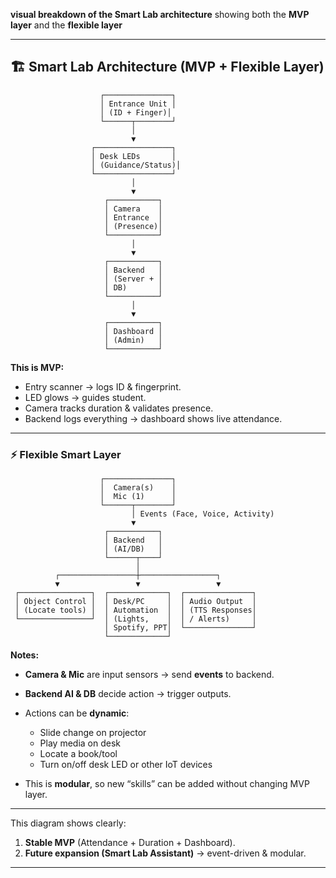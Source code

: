 **visual breakdown of the Smart Lab architecture** showing both the **MVP layer** and the **flexible layer**

---

## 🏗 Smart Lab Architecture (MVP + Flexible Layer)

```
                    ┌───────────────┐
                    │ Entrance Unit │
                    │ (ID + Finger)│
                    └──────┬────────┘
                           │
                           ▼
                  ┌─────────────────┐
                  │ Desk LEDs       │
                  │ (Guidance/Status)│
                  └─────────────────┘
                           │
                           ▼
                     ┌───────────┐
                     │ Camera    │
                     │ Entrance  │
                     │ (Presence)│
                     └───────────┘
                           │
                           ▼
                     ┌───────────┐
                     │ Backend   │
                     │ (Server + │
                     │ DB)       │
                     └───────────┘
                           │
                           ▼
                     ┌───────────┐
                     │ Dashboard │
                     │ (Admin)   │
                     └───────────┘
```

**This is MVP:**

- Entry scanner → logs ID & fingerprint.
- LED glows → guides student.
- Camera tracks duration & validates presence.
- Backend logs everything → dashboard shows live attendance.

---

### ⚡ Flexible Smart Layer

```
                    ┌───────────────┐
                    │  Camera(s)    │
                    │  Mic (1)      │
                    └──────┬────────┘
                           │ Events (Face, Voice, Activity)
                           ▼
                     ┌───────────┐
                     │ Backend   │
                     │ (AI/DB)   │
                     └──────┬────┘
                            │
          ┌─────────────────┼─────────────────┐
          ▼                 ▼                 ▼
 ┌────────────────┐  ┌─────────────┐  ┌───────────────┐
 │ Object Control │  │ Desk/PC     │  │ Audio Output  │
 │ (Locate tools) │  │ Automation  │  │ (TTS Responses│
 └────────────────┘  │ (Lights,    │  │ / Alerts)     │
                     │ Spotify, PPT│  └───────────────┘
                     └─────────────┘
```

**Notes:**

- **Camera & Mic** are input sensors → send **events** to backend.
- **Backend AI & DB** decide action → trigger outputs.
- Actions can be **dynamic**:

  - Slide change on projector
  - Play media on desk
  - Locate a book/tool
  - Turn on/off desk LED or other IoT devices

- This is **modular**, so new “skills” can be added without changing MVP layer.

---

This diagram shows clearly:

1. **Stable MVP** (Attendance + Duration + Dashboard).
2. **Future expansion (Smart Lab Assistant)** → event-driven & modular.

---
